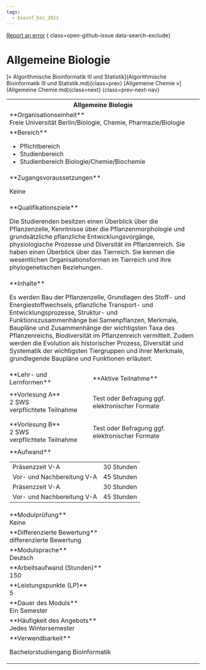 ```yaml
---
tags:
  - bioinf_bsc_2023
---
```

[Report an error](https://github.com/SGSSGene/FUB-SUP/issues/new?title=Error%20in%20%22Allgemeine%20Biologie%22&body=There%20seems%20to%20be%20an%20error%20in%20module%20%22Allgemeine%20Biologie%22%2E%0A%0A%3CDescribe%20here%20a%20slightly%20more%20detailed%20description%20of%20what%20is%20wrong%3E&labels=bug)
{ class=open-github-issue data-search-exclude}

# Allgemeine Biologie

[« Algorithmische Bioinformatik III und Statistik](Algorithmische Bioinformatik III und Statistik.md){class=prev}
[Allgemeine Chemie »](Allgemeine Chemie.md){class=next}
{class=prev-next-nav}

<table markdown id="moduledesc">
<tr markdown class="moduledesc_head"><th colspan="2">Allgemeine Biologie </th></tr>
<tr markdown><td colspan="2">**Organisationseinheit**   <br>Freie Universität Berlin/Biologie, Chemie, Pharmazie/Biologie</td></tr>

<tr markdown><td colspan="2">**Bereich**<br>


- Pflichtbereich
- Studienbereich
- Studienbereich Biologie/Chemie/Biochemie

</td></tr>

<tr markdown><td colspan="2">**Zugangsvoraussetzungen** <br>

Keine


</td></tr>
<tr markdown><td colspan="2">**Qualifikationsziele**    <br>

Die Studierenden besitzen einen Überblick über die Pflanzenzelle, Kenntnisse
über die Pflanzenmorphologie und grundsätzliche pflanzliche
Entwicklungsvorgänge, physiologische Prozesse und Diversität im
Pflanzenreich. Sie haben einen Überblick über das Tierreich. Sie kennen die
wesentlichen Organisationsformen im Tierreich und ihre phylogenetischen
Beziehungen.


</td></tr>
<tr markdown><td colspan="2">**Inhalte**                <br>

Es werden Bau der Pflanzenzelle, Grundlagen des Stoff- und
Energiestoffwechsels, pflanzliche Transport- und Entwicklungsprozesse,
Struktur- und Funktionszusammenhänge bei Samenpflanzen, Merkmale, Baupläne
und Zusammenhänge der wichtigsten Taxa des Pflanzenreichs, Biodiversität im
Pflanzenreich vermittelt. Zudem werden die Evolution als historischer
Prozess, Diversität und Systematik der wichtigsten Tiergruppen und ihrer
Merkmale, grundlegende Baupläne und Funktionen erläutert.


</td></tr>

<tr markdown><td>**Lehr- und Lernformen**</td><td>**Aktive Teilnahme**</td></tr>
<tr markdown><td> **Vorlesung A** <br>2 SWS <br> verpflichtete Teilnahme</td><td>

Test oder Befragung ggf. elektronischer Formate
</td></tr>
<tr markdown><td> **Vorlesung B** <br>2 SWS <br> verpflichtete Teilnahme</td><td>

Test oder Befragung ggf. elektronischer Formate
</td></tr>
<tr markdown><td colspan="2">**Aufwand**                <br>
<table class="aufwand_table">
<tr><td>Präsenzzeit V-A</td><td>30 Stunden</td></tr>
<tr><td>Vor- und Nachbereitung V-A</td><td>45 Stunden</td></tr>
<tr><td>Präsenzzeit V-A</td><td>30 Stunden</td></tr>
<tr><td>Vor- und Nachbereitung V-A</td><td>45 Stunden</td></tr>
</table>

</td></tr>
<tr markdown><td colspan="2">**Modulprüfung**             <br>Keine


</td></tr>
<tr markdown><td colspan="2">**Differenzierte Bewertung** <br>differenzierte Bewertung

</td></tr>
<tr markdown><td colspan="2">**Modulsprache**             <br>Deutsch</td></tr>
<tr markdown><td colspan="2">**Arbeitsaufwand (Stunden)** <br>150</td></tr>
<tr markdown><td colspan="2">**Leistungspunkte (LP)**     <br>5</td></tr>
<tr markdown><td colspan="2">**Dauer des Moduls**         <br>Ein Semester</td></tr>
<tr markdown><td colspan="2">**Häufigkeit des Angebots**  <br>Jedes Wintersemester</td></tr>
<tr markdown><td colspan="2">**Verwendbarkeit**           <br>

Bachelorstudiengang Bioinformatik


</td></tr>

</table>
